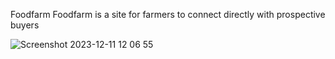 Foodfarm
Foodfarm is a site for farmers to connect directly with prospective buyers

![Screenshot 2023-12-11 12 06 55](https://github.com/qasqot79/Foodfarm/assets/111513209/6c6e3eb1-fc10-43a9-911c-a9c434f4e026)


